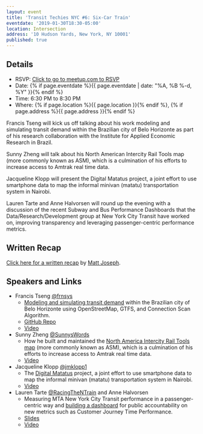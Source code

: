 ```yaml
---
layout: event
title: 'Transit Techies NYC #6: Six-Car Train'
eventdate: '2019-01-30T18:30-05:00'
location: Intersection
address: '10 Hudson Yards, New York, NY 10001'
published: true
---
```


## Details

- RSVP: [Click to go to meetup.com to RSVP](https://www.meetup.com/Transit-Techies-NYC/events/256886666/)
- Date: {% if page.eventdate %}{{ page.eventdate | date: "%A, %B %-d, %Y" }}{% endif %}
- Time: 6:30 PM to 8:30 PM
- Where: {% if page.location %}{{ page.location }}{% endif %}, {% if page.address %}{{ page.address }}{% endif %}

Francis Tseng will kick us off talking about his work modeling and simulating transit demand within the Brazilian city of Belo Horizonte as part of his research collaboration with the Institute for Applied Economic Research in Brazil.

Sunny Zheng will talk about his North American Intercity Rail Tools map (more commonly known as ASM), which is a culmination of his efforts to increase access to Amtrak real time data.

Jacqueline Klopp will present the Digital Matatus project, a joint effort to use smartphone data to map the informal minivan (matatu) transportation system in Nairobi.

Lauren Tarte and Anne Halvorsen will round up the evening with a discussion of the recent Subway and Bus Performance Dashboards that the Data/Research/Development group at New York City Transit have worked on, improving transparency and leveraging passenger-centric performance metrics.


## Written Recap

[Click here for a written recap](https://mattj.io/posts/2019-02-08-recap-transit-techies-6-six-car-train/) by [Matt Joseph](https://twitter.com/mattjoseph0).

## Speakers and Links

- Francis Tseng [@frnsys](https://twitter.com/frnsys/)
  - [Modeling and simulating transit demand](https://spaceandtim.es/code/public_transit_routing/) within the Brazilian city of Belo Horizonte using OpenStreetMap, GTFS, and Connection Scan Algorithm.
  - [GitHub Repo](https://github.com/frnsys/transit_demand_model)
  - [Video](https://www.youtube.com/watch?v=Dn4uyaeMVRA)
- Sunny Zheng [@SunnysWords](https://twitter.com/SunnysWords/)
  - How he built and maintained the [North America Intercity Rail Tools map](https://asm.transitdocs.com/) (more commonly known as ASM), which is a culmination of his efforts to increase access to Amtrak real time data.
  - [Video](https://www.youtube.com/watch?v=uYiWw-Hr1aU)
- Jacqueline Klopp [@jmklopp1](https://twitter.com/jmklopp1/)
  - The [Digital Matatus](http://www.digitalmatatus.com/) project, a joint effort to use smartphone data to map the informal minivan (matatu) transportation system in Nairobi.
  - [Video](https://www.youtube.com/watch?v=8XilfmI4Nh4)
- Lauren Tarte [@RacingTheNTrain](https://twitter.com/RacingTheNTrain/) and Anne Halvorsen
  - Measuring MTA New York City Transit performance in a passenger-centric way and [building a dashboard](http://dashboard.mta.info/) for public accountability on new metrics such as Customer Journey Time Performance.
  - [Slides](/presentations/2019-01-30_TarteHalvorsen_MTADashboardsMetrics.pdf)
  - [Video](https://www.youtube.com/watch?v=DH0cA_ZLbDI)

